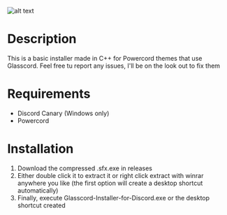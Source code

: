 ![alt text](https://i.imgur.com/WOKvSg3.png)
# Description
This is a basic installer made in C++ for Powercord themes that use Glasscord. Feel free tu report any issues, I'll be on the look out to fix them

# Requirements
* Discord Canary (Windows only)
* Powercord

# Installation
1. Download the compressed .sfx.exe in releases
2. Either double click it to extract it or right click extract with winrar anywhere you like (the first option will create a desktop shortcut automatically)
3. Finally, execute Glasscord-Installer-for-Discord.exe or the desktop shortcut created
